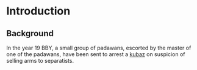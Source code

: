 # Introduction

## Background
In the year 19 BBY, a small group of padawans, escorted by the master of one of the padawans, have been sent to arrest a
 [kubaz](../../../characters/npcs/hao_norlove.md) on suspicion of
 selling arms to separatists.


